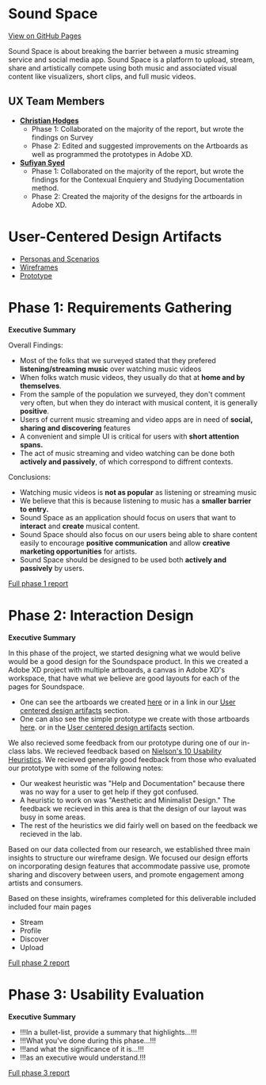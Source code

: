 # Sound Space 

[View on GitHub Pages](https://usabilityengineering.github.io/Sound-Space/)

Sound Space is about breaking the barrier between a music streaming service and social media app. Sound Space is a platform to upload, stream, share and artistically compete using both music and associated visual content like visualizers, short clips, and full music videos. 

## UX Team Members

- **[Christian Hodges](https://usabilityengineering.github.io/ux-portfolio-chodges7/)** 
    - Phase 1: Collaborated on the majority of the report, but wrote the findings on Survey
    - Phase 2: Edited and suggested improvements on the Artboards as well as programmed the prototypes in Adobe XD.
- **[Sufiyan Syed](https://usabilityengineering.github.io/ux-portfolio-SufiyanSyedCSUC/)** 
    - Phase 1: Collaborated on the majority of the report, but wrote the findings for the Contexual Enquiery and Studying Documentation method.
    - Phase 2: Created the majority of the designs for the artboards in Adobe XD. 

# User-Centered Design Artifacts

* [Personas and Scenarios](./requirements/personas-and-scenarios2.pdf)
* [Wireframes](./design/SoundSpace%20Wireframes%20.pdf)
* [Prototype](https://xd.adobe.com/view/3312afb3-c8a2-4068-8f52-79965d5bff20-6641/?fullscreen&hints=off)

# Phase 1: Requirements Gathering

**Executive Summary**

Overall Findings:

- Most of the folks that we surveyed stated that they prefered **listening/streaming music** over watching music videos
- When folks watch music videos, they usually do that at **home and by themselves**.
- From the sample of the population we surveyed, they don't comment very often, but when they do interact with musical content, it is generally **positive**.
- Users of current music streaming and video apps are in need of **social, sharing and discovering** features
- A convenient and simple UI is critical for users with **short attention spans.**
- The act of music streaming and video watching can be done both **actively and passively**, of which correspond to diffrent contexts.  

Conclusions:

- Watching music videos is **not as popular** as listening or streaming music
- We believe that this is because listening to music has a **smaller barrier to entry.**
- Sound Space as an application should focus on users that want to **interact** and **create** musical content.
- Sound Space should also focus on our users being able to share content easily to encourage **positive communication** and allow **creative marketing opportunities** for       artists.
- Sound Space should be designed to be used both **actively and passively** by users.  

[Full phase 1 report](requirements/)

# Phase 2: Interaction Design

**Executive Summary**

In this phase of the project, we started designing what we would belive would be a good design for the Soundspace product. In this we created a Adobe XD project with multiple artboards, a canvas in Adobe XD's workspace, that have what we believe are good layouts for each of the pages for Soundspace.

- One can see the artboards we created [here](./design/SoundSpace%20Wireframes%20.pdf) or in a link in our [User centered design artifacts](https://github.com/UsabilityEngineering/Sound-Space#user-centered-design-artifacts) section.
- One can also see the simple prototype we create with those artboards [here](https://xd.adobe.com/view/3312afb3-c8a2-4068-8f52-79965d5bff20-6641/?fullscreen&hints=off). or in the [User centered design artifacts](https://github.com/UsabilityEngineering/Sound-Space#user-centered-design-artifacts) section.

We also recieved some feedback from our prototype during one of our in-class labs. We recieved feedback based on [Nielson's 10 Usability Heuristics](https://www.nngroup.com/articles/ten-usability-heuristics/). We recieved generally good feedback from those who evaluated our prototype with some of the following notes:
- Our weakest heuristic was "Help and Documentation" because there was no way for a user to get help if they got confused.
- A heuristic to work on was "Aesthetic and Minimalist Design." The feedback we recieved in this area is that the design of our layout was busy in some areas.
- The rest of the heuristics we did fairly well on based on the feedback we recieved in the lab.

Based on our data collected from our research, we established three main insights to structure our wireframe design. We focused our design efforts on incorporating design features that accommodate passive use, promote sharing and discovery between users, and promote engagement among artists and consumers. 

Based on these insights, wireframes completed for this deliverable included included four main pages 
* Stream 
* Profile 
* Discover 
* Upload



[Full phase 2 report](design/)

# Phase 3: Usability Evaluation

**Executive Summary**

* !!!In a bullet-list, provide a summary that highlights...!!!
* !!!What you've done during this phase...!!!
* !!!and what the significance of it is...!!!
* !!!as an executive would understand.!!!

[Full phase 3 report](evaluation/)
